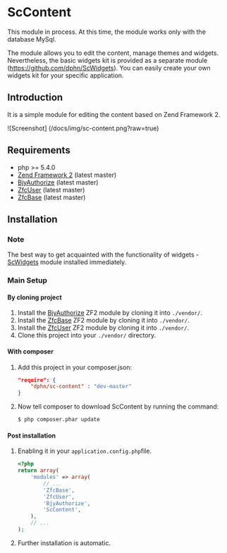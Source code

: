 ScContent
=======================

This module in process.
At this time, the module works only with the database MySql.

The module allows you to edit the content, manage themes and widgets.
Nevertheless, the basic widgets kit is provided as a separate module (https://github.com/dphn/ScWidgets).
You can easily create your own  widgets kit for your specific application.

Introduction
-----------------
It is a simple module for editing the content based on Zend Framework 2.

![Screenshot] (/docs/img/sc-content.png?raw=true)

Requirements
-----------------
* php >= 5.4.0
* [Zend Framework 2](https://github.com/zendframework/zf2) (latest master)
* [BjyAuthorize](https://github.com/bjyoungblood/BjyAuthorize) (latest master)
* [ZfcUser](https://github.com/ZF-Commons/ZfcUser) (latest master)
* [ZfcBase](https://github.com/ZF-Commons/ZfcBase) (latest master)



Installation
---------------
### Note

The best way to get acquainted with the functionality of widgets - [ScWidgets](https://github.com/dphn/ScWidgets) module installed immediately.

### Main Setup

#### By cloning project

1. Install the [BjyAuthorize](https://github.com/bjyoungblood/BjyAuthorize) ZF2 module
   by cloning it into `./vendor/`.
2. Install the [ZfcBase](https://github.com/ZF-Commons/ZfcBase) ZF2 module
   by cloning it into `./vendor/`.
3. Install the [ZfcUser](https://github.com/ZF-Commons/ZfcUser) ZF2 module
   by cloning it into `./vendor/`.
4. Clone this project into your `./vendor/` directory.

#### With composer

1. Add this project in your composer.json:

    ```json
    "require": {
        "dphn/sc-content" : "dev-master"
    }
    ```
 
2. Now tell composer to download ScContent by running the command:

    ```bash
    $ php composer.phar update
    ```
    
#### Post installation

1. Enabling it in your `application.config.php`file.

    ```php
    <?php
    return array(
        'modules' => array(
            // ...
            'ZfcBase',
            'ZfcUser',
            'BjyAuthorize',
            'ScContent',
        ),
        // ...
    );
    ```
    
2. Further installation is automatic.


